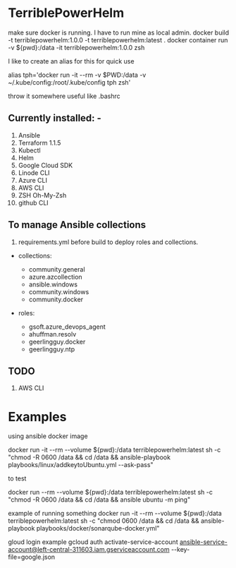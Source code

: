 # TerriblePowerHelm

make sure docker is running. I have to run mine as local admin.
docker build -t terriblepowerhelm:1.0.0 -t terriblepowerhelm:latest .
docker container run -v \${pwd}:/data -it terriblepowerhelm:1.0.0 zsh

I like to create an alias for this for quick use

alias tph='docker run -it --rm -v $PWD:/data -v ~/.kube/config:/root/.kube/config tph zsh'

throw it somewhere useful like .bashrc

## Currently installed: - 
1. Ansible
2. Terraform 1.1.5
3. Kubectl
4. Helm
5. Google Cloud SDK
6. Linode CLI
7. Azure CLI
8. AWS CLI
9. ZSH Oh-My-Zsh
10. github CLI


## To manage Ansible collections
1. requirements.yml before build to deploy roles and collections.
- collections:
  - community.general
  - azure.azcollection
  - ansible.windows
  - community.windows
  - community.docker

- roles:
  - gsoft.azure_devops_agent
  - ahuffman.resolv
  - geerlingguy.docker
  - geerlingguy.ntp

## TODO
1. AWS CLI

# Examples

using ansible docker image

docker run -it --rm --volume ${pwd}:/data terriblepowerhelm:latest sh -c "chmod -R 0600 /data && cd /data && ansible-playbook playbooks/linux/addkeytoUbuntu.yml --ask-pass"

to test

docker run --rm --volume ${pwd}:/data terriblepowerhelm:latest sh -c "chmod -R 0600 /data && cd /data && ansible ubuntu -m ping"

example of running something
docker run -it --rm --volume ${pwd}:/data terriblepowerhelm:latest sh -c "chmod 0600 /data && cd /data && ansible-playbook playbooks/docker/sonarqube-docker.yml"

gloud login example
gcloud auth activate-service-account ansible-service-account@left-central-311603.iam.gserviceaccount.com --key-file=google.json

